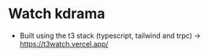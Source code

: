 # Watch kdrama

- Built using the t3 stack (typescript, tailwind and trpc) -> https://t3watch.vercel.app/
